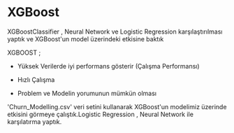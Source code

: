 # XGBoost
XGBoostClassifier , Neural Network ve Logistic Regression karşılaştırılması yaptık ve XGBoost'un model üzerindeki etkisine baktık

XGBOOST ;

- Yüksek Verilerde iyi performans gösterir (Çalışma Performansı)

- Hızlı Çalışma 

- Problem ve Modelin yorumunun mümkün olması

'Churn_Modelling.csv' veri setini kullanarak XGBoost'un modelimiz üzerinde etkisini görmeye çalıştık.Logistic Regression , Neural Network ile karşılatırma yaptık.

